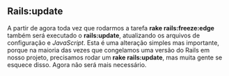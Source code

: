 ## Rails:update

A partir de agora toda vez que rodarmos a tarefa **rake rails:freeze:edge** também será executado o **rails:update**, atualizando os arquivos de configuração e *JavaScript*. Esta é uma alteração simples mas importante, porque na maioria das vezes que congelamos uma versão do Rails em nosso projeto, precisamos rodar um **rake rails:update**, mas muita gente se esquece disso. Agora não será mais necessário.